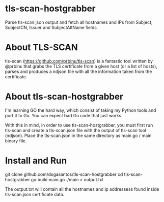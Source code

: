 # tls-scan-hostgrabber
Parse tls-scan json output and fetch all hostnames and IPs from Subject, SubjectCN, Issuer and SubjectAltName fields

# About TLS-SCAN

tls-scan (https://github.com/prbinu/tls-scan) is a fantastic tool written by @prbinu that grabs the TLS certificate from a given host (or a list of hosts), parses and produces a ndjson file with all the information taken from the certificate.

# About tls-scan-hostgrabber

I'm learning GO the hard way, which consist of taking my Python tools and port it to Go.
You can expect bad Go code that just works.

With this in mind, in order to use tls-scan-hostgrabber, you must first run tls-scan and create a tls-scan.json file with the output of tls-scan tool (ndjson).
Place the tls-scan.json in the same directory as main.go / main binary file.


# Install and Run

git clone github.com/dogasantos/tls-scan-hostgrabber
cd tls-scan-hostgrabber
go build main.go
./main > output.txt

The output.txt will contain all the hostnames and ip addressess found inside tls-scan.json certificate data.

